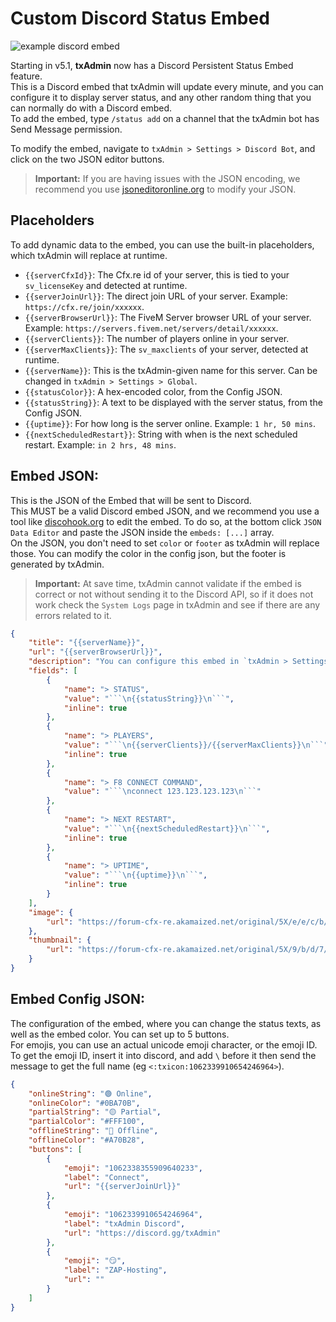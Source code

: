 # Custom Discord Status Embed

![example discord embed](https://forum-cfx-re.akamaized.net/original/5X/b/c/e/b/bceb61b4b506f0bfcc7429695e3e4c1699845605.png)

Starting in v5.1, **txAdmin** now has a Discord Persistent Status Embed feature.  
This is a Discord embed that txAdmin will update every minute, and you can configure it to display server status, and any other random thing that you can normally do with a Discord embed.  
To add the embed, type `/status add` on a channel that the txAdmin bot has Send Message permission.  
  
To modify the embed, navigate to `txAdmin > Settings > Discord Bot`, and click on the two JSON editor buttons. 
> **Important:** If you are having issues with the JSON encoding, we recommend you use [jsoneditoronline.org](https://jsoneditoronline.org/) to modify your JSON.

## Placeholders
To add dynamic data to the embed, you can use the built-in placeholders, which txAdmin will replace at runtime.  

- `{{serverCfxId}}`: The Cfx.re id of your server, this is tied to your `sv_licenseKey` and detected at runtime.
- `{{serverJoinUrl}}`: The direct join URL of your server. Example: `https://cfx.re/join/xxxxxx`.
- `{{serverBrowserUrl}}`: The FiveM Server browser URL of your server. Example: `https://servers.fivem.net/servers/detail/xxxxxx`.
- `{{serverClients}}`: The number of players online in your server.
- `{{serverMaxClients}}`: The `sv_maxclients` of your server, detected at runtime.
- `{{serverName}}`: This is the txAdmin-given name for this server. Can be changed in `txAdmin > Settings > Global`.
- `{{statusColor}}`: A hex-encoded color, from the Config JSON.
- `{{statusString}}`: A text to be displayed with the server status, from the Config JSON.
- `{{uptime}}`: For how long is the server online. Example: `1 hr, 50 mins`.
- `{{nextScheduledRestart}}`: String with when is the next scheduled restart. Example: `in 2 hrs, 48 mins`.


## Embed JSON:
This is the JSON of the Embed that will be sent to Discord.  
This MUST be a valid Discord embed JSON, and we recommend you use a tool like [discohook.org](https://discohook.org/) to edit the embed. To do so, at the bottom click `JSON Data Editor` and paste the JSON inside the `embeds: [...]` array.  
On the JSON, you don't need to set `color` or `footer` as txAdmin will replace those. You can modify the color in the config json, but the footer is generated by txAdmin.

> **Important:** At save time, txAdmin cannot validate if the embed is correct or not without sending it to the Discord API, so if it does not work check the `System Logs` page in txAdmin and see if there are any errors related to it.

```json
{
    "title": "{{serverName}}",
    "url": "{{serverBrowserUrl}}",
    "description": "You can configure this embed in `txAdmin > Settings > Discord Bot`, and edit everything from it (except footer).",
    "fields": [
        {
            "name": "> STATUS",
            "value": "```\n{{statusString}}\n```",
            "inline": true
        },
        {
            "name": "> PLAYERS",
            "value": "```\n{{serverClients}}/{{serverMaxClients}}\n```",
            "inline": true
        },
        {
            "name": "> F8 CONNECT COMMAND",
            "value": "```\nconnect 123.123.123.123\n```"
        },
        {
            "name": "> NEXT RESTART",
            "value": "```\n{{nextScheduledRestart}}\n```",
            "inline": true
        },
        {
            "name": "> UPTIME",
            "value": "```\n{{uptime}}\n```",
            "inline": true
        }
    ],
    "image": {
        "url": "https://forum-cfx-re.akamaized.net/original/5X/e/e/c/b/eecb4664ee03d39e34fcd82a075a18c24add91ed.png"
    },
    "thumbnail": {
        "url": "https://forum-cfx-re.akamaized.net/original/5X/9/b/d/7/9bd744dc2b21804e18c3bb331e8902c930624e44.png"
    }
}
```

## Embed Config JSON:
The configuration of the embed, where you can change the status texts, as well as the embed color. 
You can set up to 5 buttons.  
For emojis, you can use an actual unicode emoji character, or the emoji ID.  
To get the emoji ID, insert it into discord, and add `\` before it then send the message to get the full name (eg `<:txicon:1062339910654246964>`).

```json
{
    "onlineString": "🟢 Online",
    "onlineColor": "#0BA70B",
    "partialString": "🟡 Partial",
    "partialColor": "#FFF100",
    "offlineString": "🔴 Offline",
    "offlineColor": "#A70B28",
    "buttons": [
        {
            "emoji": "1062338355909640233",
            "label": "Connect",
            "url": "{{serverJoinUrl}}"
        },
        {
            "emoji": "1062339910654246964",
            "label": "txAdmin Discord",
            "url": "https://discord.gg/txAdmin"
        },
        {
            "emoji": "😏",
            "label": "ZAP-Hosting",
            "url": ""
        }
    ]
}
```
